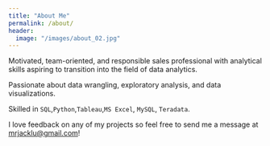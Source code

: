 ```yaml
---
title: "About Me"
permalink: /about/
header:
  image: "/images/about_02.jpg"
---
```


Motivated, team-oriented, and responsible sales professional with analytical skills aspiring to transition into the field of data analytics.

Passionate about data wrangling, exploratory analysis, and data visualizations.

Skilled in `SQL`,`Python`,`Tableau`,`MS Excel`, `MySQL`, `Teradata`.

I love feedback on any of my projects so feel free to send me a message at mrjacklu@gmail.com!
